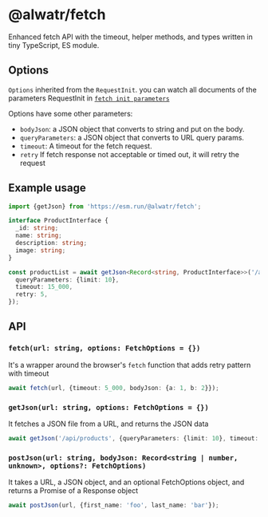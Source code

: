 # @alwatr/fetch

Enhanced fetch API with the timeout, helper methods, and types written in tiny TypeScript, ES module.

## Options

`Options` inherited from the `RequestInit`. you can watch all documents of the parameters RequestInit in [`fetch init parameters`](https://developer.mozilla.org/en-US/docs/Web/API/fetch#parameters)

Options have some other parameters:

- `bodyJson`: a JSON object that converts to string and put on the body.
- `queryParameters`: a JSON object that converts to URL query params.
- `timeout`: A timeout for the fetch request.
- `retry` If fetch response not acceptable or timed out, it will retry the request

## Example usage

```ts
import {getJson} from 'https://esm.run/@alwatr/fetch';

interface ProductInterface {
  _id: string;
  name: string;
  description: string;
  image: string;
}

const productList = await getJson<Record<string, ProductInterface>>('/api/products', {
  queryParameters: {limit: 10},
  timeout: 15_000,
  retry: 5,
});
```

## API

### `fetch(url: string, options: FetchOptions = {})`

It's a wrapper around the browser's `fetch` function that adds retry pattern with timeout

```ts
await fetch(url, {timeout: 5_000, bodyJson: {a: 1, b: 2}});
```

### `getJson(url: string, options: FetchOptions = {})`

It fetches a JSON file from a URL, and returns the JSON data

```ts
await getJson('/api/products', {queryParameters: {limit: 10}, timeout: 5_000});
```

### `postJson(url: string, bodyJson: Record<string | number, unknown>, options?: FetchOptions)`

It takes a URL, a JSON object, and an optional FetchOptions object, and returns a Promise of a Response object

```ts
await postJson(url, {first_name: 'foo', last_name: 'bar'});
```
